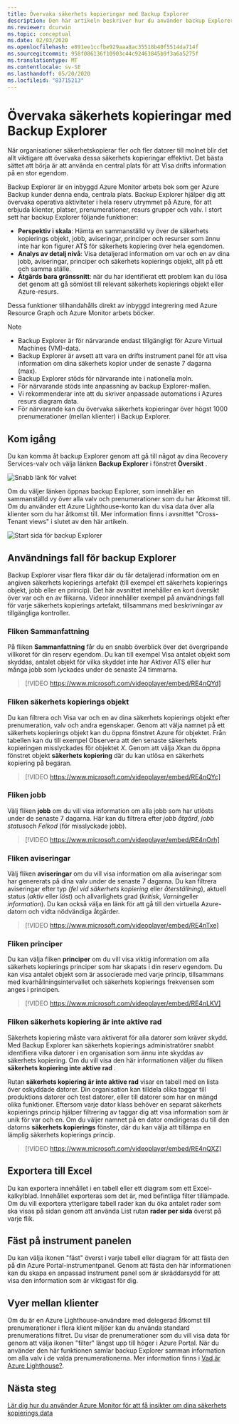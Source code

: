 ```yaml
---
title: Övervaka säkerhets kopieringar med Backup Explorer
description: Den här artikeln beskriver hur du använder backup Explorer för att utföra övervakning av säkerhets kopior i valv, prenumerationer, regioner och klienter i real tid.
ms.reviewer: dcurwin
ms.topic: conceptual
ms.date: 02/03/2020
ms.openlocfilehash: e891ee1ccfbe929aaa8ac35518b40f5514da714f
ms.sourcegitcommit: 958f086136f10903c44c92463845b9f3a6a5275f
ms.translationtype: MT
ms.contentlocale: sv-SE
ms.lasthandoff: 05/20/2020
ms.locfileid: "83715213"
---
```

# <a name="monitor-your-backups-with-backup-explorer"></a>Övervaka säkerhets kopieringar med Backup Explorer

När organisationer säkerhetskopierar fler och fler datorer till molnet blir det allt viktigare att övervaka dessa säkerhets kopieringar effektivt. Det bästa sättet att börja är att använda en central plats för att Visa drifts information på en stor egendom.

Backup Explorer är en inbyggd Azure Monitor arbets bok som ger Azure Backup kunder denna enda, centrala plats. Backup Explorer hjälper dig att övervaka operativa aktiviteter i hela reserv utrymmet på Azure, för att erbjuda klienter, platser, prenumerationer, resurs grupper och valv. I stort sett har backup Explorer följande funktioner:

* **Perspektiv i skala**: Hämta en sammanställd vy över de säkerhets kopierings objekt, jobb, aviseringar, principer och resurser som ännu inte har kon figurer ATS för säkerhets kopiering över hela egendomen.
* **Analys av detalj nivå**: Visa detaljerad information om var och en av dina jobb, aviseringar, principer och säkerhets kopierings objekt, allt på ett och samma ställe.
* **Åtgärds bara gränssnitt**: när du har identifierat ett problem kan du lösa det genom att gå sömlöst till relevant säkerhets kopierings objekt eller Azure-resurs.

Dessa funktioner tillhandahålls direkt av inbyggd integrering med Azure Resource Graph och Azure Monitor arbets böcker.

> [!NOTE]
>
> * Backup Explorer är för närvarande endast tillgängligt för Azure Virtual Machines (VM)-data.
> * Backup Explorer är avsett att vara en drifts instrument panel för att visa information om dina säkerhets kopior under de senaste 7 dagarna (max).
> * Backup Explorer stöds för närvarande inte i nationella moln.
> * För närvarande stöds inte anpassning av backup Explorer-mallen.
> * Vi rekommenderar inte att du skriver anpassade automations i Azures resurs diagram data.
> * För närvarande kan du övervaka säkerhets kopieringar över högst 1000 prenumerationer (mellan klienter) i Backup Explorer.

## <a name="get-started"></a>Kom igång

Du kan komma åt backup Explorer genom att gå till något av dina Recovery Services-valv och välja länken **Backup Explorer** i fönstret **Översikt** .

![Snabb länk för valvet](media/backup-azure-monitor-with-backup-explorer/vault-quick-link.png)

Om du väljer länken öppnas backup Explorer, som innehåller en sammanställd vy över alla valv och prenumerationer som du har åtkomst till. Om du använder ett Azure Lighthouse-konto kan du visa data över alla klienter som du har åtkomst till. Mer information finns i avsnittet "Cross-Tenant views" i slutet av den här artikeln.

![Start sida för backup Explorer](media/backup-azure-monitor-with-backup-explorer/explorer-landing-page.png)

## <a name="backup-explorer-use-cases"></a>Användnings fall för backup Explorer

Backup Explorer visar flera flikar där du får detaljerad information om en angiven säkerhets kopierings artefakt (till exempel ett säkerhets kopierings objekt, jobb eller en princip). Det här avsnittet innehåller en kort översikt över var och en av flikarna. Videor innehåller exempel på användnings fall för varje säkerhets kopierings artefakt, tillsammans med beskrivningar av tillgängliga kontroller.

### <a name="the-summary-tab"></a>Fliken Sammanfattning

På fliken **Sammanfattning** får du en snabb överblick över det övergripande villkoret för din reserv egendom. Du kan till exempel Visa antalet objekt som skyddas, antalet objekt för vilka skyddet inte har Aktiver ATS eller hur många jobb som lyckades under de senaste 24 timmarna.

> [!VIDEO https://www.microsoft.com/videoplayer/embed/RE4nQYd]

### <a name="the-backup-items-tab"></a>Fliken säkerhets kopierings objekt

Du kan filtrera och Visa var och en av dina säkerhets kopierings objekt efter prenumeration, valv och andra egenskaper. Genom att välja namnet på ett säkerhets kopierings objekt kan du öppna fönstret Azure för objektet. Från tabellen kan du till exempel Observera att den senaste säkerhets kopieringen misslyckades för objektet *X*. Genom att välja *X*kan du öppna fönstret objekt **säkerhets kopiering** där du kan utlösa en säkerhets kopiering på begäran.

> [!VIDEO https://www.microsoft.com/videoplayer/embed/RE4nQYc]

### <a name="the-jobs-tab"></a>Fliken jobb

Välj fliken **jobb** om du vill visa information om alla jobb som har utlösts under de senaste 7 dagarna. Här kan du filtrera efter *jobb åtgärd*, *jobb status*och *Felkod* (för misslyckade jobb).

> [!VIDEO https://www.microsoft.com/videoplayer/embed/RE4nOrh]

### <a name="the-alerts-tab"></a>Fliken aviseringar

Välj fliken **aviseringar** om du vill visa information om alla aviseringar som har genererats på dina valv under de senaste 7 dagarna. Du kan filtrera aviseringar efter typ *(fel vid säkerhets kopiering* eller *återställning*), aktuell status (*aktiv* eller *löst*) och allvarlighets grad (*kritisk*, *Varning*eller *information*). Du kan också välja en länk för att gå till den virtuella Azure-datorn och vidta nödvändiga åtgärder.

> [!VIDEO https://www.microsoft.com/videoplayer/embed/RE4nTxe]

### <a name="the-policies-tab"></a>Fliken principer

Du kan välja fliken **principer** om du vill visa viktig information om alla säkerhets kopierings principer som har skapats i din reserv egendom. Du kan visa antalet objekt som är associerade med varje princip, tillsammans med kvarhållningsintervallet och säkerhets kopierings frekvensen som anges i principen.

> [!VIDEO https://www.microsoft.com/videoplayer/embed/RE4nLKV]

### <a name="the-backup-not-enabled-tab"></a>Fliken säkerhets kopiering är inte aktive rad

Säkerhets kopiering måste vara aktiverat för alla datorer som kräver skydd. Med Backup Explorer kan säkerhets kopierings administratörer snabbt identifiera vilka datorer i en organisation som ännu inte skyddas av säkerhets kopiering. Om du vill visa den här informationen väljer du fliken **säkerhets kopiering inte aktive rad** .

Rutan **säkerhets kopiering är inte aktive rad** visar en tabell med en lista över oskyddade datorer. Din organisation kan tilldela olika taggar till produktions datorer och test datorer, eller till datorer som har en mängd olika funktioner. Eftersom varje dator klass behöver en separat säkerhets kopierings princip hjälper filtrering av taggar dig att visa information som är unik för var och en. Om du väljer namnet på en dator omdirigeras du till den datorns **säkerhets kopierings** fönster, där du kan välja att tillämpa en lämplig säkerhets kopierings princip.

> [!VIDEO https://www.microsoft.com/videoplayer/embed/RE4nQXZ]

## <a name="export-to-excel"></a>Exportera till Excel

Du kan exportera innehållet i en tabell eller ett diagram som ett Excel-kalkylblad. Innehållet exporteras som det är, med befintliga filter tillämpade. Om du vill exportera ytterligare tabell rader kan du öka antalet rader som ska visas på sidan genom att använda List rutan **rader per sida** överst på varje flik.

## <a name="pin-to-the-dashboard"></a>Fäst på instrument panelen

Du kan välja ikonen "fäst" överst i varje tabell eller diagram för att fästa den på din Azure Portal-instrumentpanel. Genom att fästa den här informationen kan du skapa en anpassad instrument panel som är skräddarsydd för att visa den information som är viktigast för dig.

## <a name="cross-tenant-views"></a>Vyer mellan klienter

Om du är en Azure Lighthouse-användare med delegerad åtkomst till prenumerationer i flera klient miljöer kan du använda standard prenumerations filtret. Du visar de prenumerationer som du vill visa data för genom att välja ikonen "filter" längst upp till höger i Azure Portal. När du använder den här funktionen samlar backup Explorer samman information om alla valv i de valda prenumerationerna. Mer information finns i [Vad är Azure Lighthouse?](https://docs.microsoft.com/azure/lighthouse/overview).

## <a name="next-steps"></a>Nästa steg

[Lär dig hur du använder Azure Monitor för att få insikter om dina säkerhets kopierings data](https://docs.microsoft.com/azure/backup/backup-azure-monitoring-use-azuremonitor)
